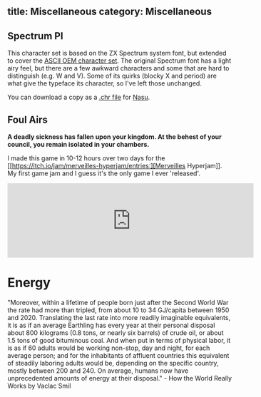 title: Miscellaneous
category: Miscellaneous
---

## Spectrum PI
This character set is based on the ZX Spectrum system font, but extended to cover the [ASCII OEM character set]([https://en.wikipedia.org/wiki/Code_page_437). The original Spectrum font has a light airy feel, but there are a few awkward characters and some that are hard to distinguish (e.g. W and V). Some of its quirks (blocky X and period) are what give the typeface its character, so I've left those unchanged.

You can download a copy as a [.chr file](https://parkimminent.com/media/bin/spectrum-pi.chr) for [Nasu](https://wiki.xxiivv.com/site/nasu.html).

## Foul Airs
__A deadly sickness has fallen upon your kingdom. At the behest of your council, you remain isolated in your chambers.__

I made this game in 10-12 hours over two days for the [[https://itch.io/jam/merveilles-hyperjam/entries:][Merveilles Hyperjam]]. My first game jam and I guess it's the only game I ever 'released'.

<iframe frameborder="0" src="https://itch.io/embed/603916" width="552" height="167"><a href="https://whtrbt.itch.io/foul-airs">Foul Airs by whtrbt</a></iframe>

# Energy
"Moreover, within a lifetime of people born just after the Second World War the rate had more than tripled, from about 10 to 34 GJ/capita between 1950 and 2020. Translating the last rate into more readily imaginable equivalents, it is as if an average Earthling has every year at their personal disposal about 800 kilograms (0.8 tons, or nearly six barrels) of crude oil, or about 1.5 tons of good bituminous coal. And when put in terms of physical labor, it is as if 60 adults would be working non-stop, day and night, for each average person; and for the inhabitants of affluent countries this equivalent of steadily laboring adults would be, depending on the specific country, mostly between 200 and 240. On average, humans now have unprecedented amounts of energy at their disposal." - How the World Really Works by Vaclac Smil